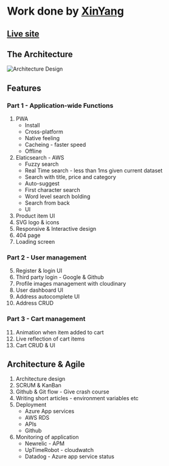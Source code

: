 # Work done by [XinYang](https://www.linkedin.com/in/xinyang-yu/)

## [Live site](denoshop.azurewebsites.net)

## The Architecture
![Architecture Design](https://res.cloudinary.com/dchpyunul/image/upload/v1600430588/portfolioImage/denoshopDesign_zs7atn.png)

## Features
### Part 1 - Application-wide Functions
1) PWA
    * Install
    * Cross-platform
    * Native feeling
    * Cacheing - faster speed
    * Offline
2) Elaticsearch - AWS
    * Fuzzy search
    * Real Time search - less than 1ms given current dataset 
    * Search with title, price and category
    * Auto-suggest
    * First character search
    * Word level search bolding
    * Search from back
    * UI
3) Product item UI
4) SVG logo & icons
5) Responsive & Interactive design
6) 404 page
7) Loading screen

### Part 2 - User management
5) Register & login UI
6) Third party login - Google & Github
7) Profile images management with cloudinary
8) User dashboard UI
9) Address autocomplete UI
10) Address CRUD

### Part 3 - Cart management
11) Animation when item added to cart
12) Live reflection of cart items
13) Cart CRUD & UI


## Architecture & Agile
1) Architecture design
2) SCRUM & KanBan
3) Github & Git flow - Give crash course
4) Writing short articles - environment variables etc
5) Deployment
    * Azure App services
    * AWS RDS
    * APIs
    * Github
6) Monitoring of application
    * Newrelic - APM
    * UpTimeRobot - cloudwatch
    * Datadog - Azure app service status

